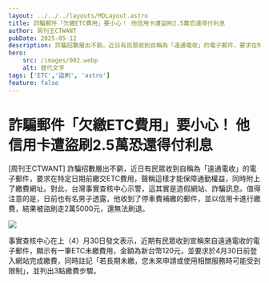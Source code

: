 ```yaml
---
layout: ../../../layouts/MDLayout.astro
title: 詐騙郵件「欠繳ETC費用」要小心！ 他信用卡遭盜刷2.5萬恐還得付利息
author: 周刊王CTWANT
pubDate: 2025-05-12
description: 詐騙招數層出不窮，近日有民眾收到自稱為「遠通電收」的電子郵件，要求在特定日期前繳交ETC費用，聲稱這樣才能保障通勤權益，同時附上了繳費網址。對此，台灣事實查核中心示警，這其實是造假網站、詐騙訊息。值得注意的是，日前也有名男子透露，他收到了停車費補繳的郵件，並以信用卡進行繳費，結果被盜刷走2萬5000元，還無法刷退。
hero:
    src: /images/002.webp
    alt: 替代文字
tags: ['ETC','盜刷', 'astro']
feature: false
---
```

# 詐騙郵件「欠繳ETC費用」要小心！ 他信用卡遭盜刷2.5萬恐還得付利息

[周刊王CTWANT] 詐騙招數層出不窮，近日有民眾收到自稱為「遠通電收」的電子郵件，要求在特定日期前繳交ETC費用，聲稱這樣才能保障通勤權益，同時附上了繳費網址。對此，台灣事實查核中心示警，這其實是造假網站、詐騙訊息。值得注意的是，日前也有名男子透露，他收到了停車費補繳的郵件，並以信用卡進行繳費，結果被盜刷走2萬5000元，還無法刷退。


![](/images/002.webp)

事實查核中心在上（4）月30日發文表示，近期有民眾收到宣稱來自遠通電收的電子郵件，顯示有一筆ETC未繳費用，金額為新台幣120元，並要求於4月30日前登入網站完成繳費，同時註記「若長期未繳，您未來申請或使用相關服務時可能受到限制」，並列出3點繳費步驟。
